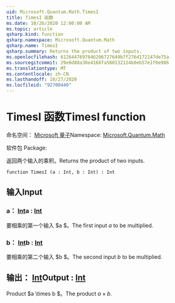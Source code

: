 ```yaml
---
uid: Microsoft.Quantum.Math.TimesI
title: TimesI 函数
ms.date: 10/26/2020 12:00:00 AM
ms.topic: article
qsharp.kind: function
qsharp.namespace: Microsoft.Quantum.Math
qsharp.name: TimesI
qsharp.summary: Returns the product of two inputs.
ms.openlocfilehash: 6126447697846206727649b7f276d172147de75a
ms.sourcegitcommit: 29e0d88a30e4166fa580132124b0eb57e1f0e986
ms.translationtype: MT
ms.contentlocale: zh-CN
ms.lasthandoff: 10/27/2020
ms.locfileid: "92700440"
---
```

# <a name="timesi-function"></a><span data-ttu-id="073c7-102">TimesI 函数</span><span class="sxs-lookup"><span data-stu-id="073c7-102">TimesI function</span></span>

<span data-ttu-id="073c7-103">命名空间： [Microsoft 量子](xref:Microsoft.Quantum.Math)</span><span class="sxs-lookup"><span data-stu-id="073c7-103">Namespace: [Microsoft.Quantum.Math](xref:Microsoft.Quantum.Math)</span></span>

<span data-ttu-id="073c7-104">软件包 [](https://nuget.org/packages/)</span><span class="sxs-lookup"><span data-stu-id="073c7-104">Package: [](https://nuget.org/packages/)</span></span>


<span data-ttu-id="073c7-105">返回两个输入的乘积。</span><span class="sxs-lookup"><span data-stu-id="073c7-105">Returns the product of two inputs.</span></span>

```qsharp
function TimesI (a : Int, b : Int) : Int
```


## <a name="input"></a><span data-ttu-id="073c7-106">输入</span><span class="sxs-lookup"><span data-stu-id="073c7-106">Input</span></span>

### <a name="a--int"></a><span data-ttu-id="073c7-107">a： [Int](xref:microsoft.quantum.lang-ref.int)</span><span class="sxs-lookup"><span data-stu-id="073c7-107">a : [Int](xref:microsoft.quantum.lang-ref.int)</span></span>

<span data-ttu-id="073c7-108">要相乘的第一个输入 $a $。</span><span class="sxs-lookup"><span data-stu-id="073c7-108">The first input $a$ to be multiplied.</span></span>


### <a name="b--int"></a><span data-ttu-id="073c7-109">b： [Int](xref:microsoft.quantum.lang-ref.int)</span><span class="sxs-lookup"><span data-stu-id="073c7-109">b : [Int](xref:microsoft.quantum.lang-ref.int)</span></span>

<span data-ttu-id="073c7-110">要相乘的第二个输入 $b $。</span><span class="sxs-lookup"><span data-stu-id="073c7-110">The second input $b$ to be multiplied.</span></span>



## <a name="output--int"></a><span data-ttu-id="073c7-111">输出： [Int](xref:microsoft.quantum.lang-ref.int)</span><span class="sxs-lookup"><span data-stu-id="073c7-111">Output : [Int](xref:microsoft.quantum.lang-ref.int)</span></span>

<span data-ttu-id="073c7-112">Product $a \times b $。</span><span class="sxs-lookup"><span data-stu-id="073c7-112">The product $a \times b$.</span></span>